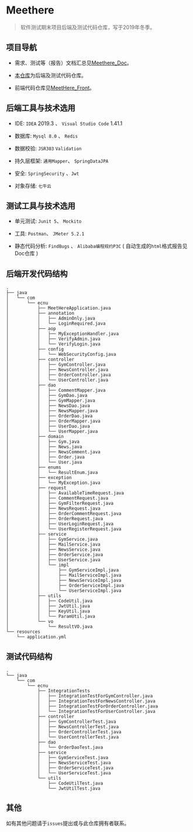 # Meethere

> 软件测试期末项目后端及测试代码仓库，写于2019年冬季。

## 项目导航

+ 需求、测试等（报告）文档汇总见[Meethere_Doc](https://github.com/LEODPEN/Meethere_Doc)。

+ [本仓库](https://github.com/Onion12138/Meet)为后端及测试代码仓库。

+ 前端代码仓库见[MeetHere_Front](https://github.com/TimGin117/MeetHereFront)。

## 后端工具与技术选用

+ IDE: `IDEA` 2019.3 、 `Visual Studio Code` 1.41.1

+ 数据库: `Mysql 8.0` 、 `Redis`

+ 数据校验: `JSR303` `Validation`

+ 持久层框架: `通用Mapper`、 `SpringDataJPA`

+ 安全: `SpringSecurity` 、`Jwt`

+ 对象存储: `七牛云`

## 测试工具与技术选用

+ 单元测试: `Junit 5`、 `Mockito`

+ 工具: `Postman`、 `JMeter 5.2.1`

+ 静态代码分析: `FindBugs` 、 `Alibaba编程规约P3C` ( 自动生成的`html`格式报告见Doc仓库 )

## 后端开发代码结构
```
.
├── java
│   └── com
│       └── ecnu
│           ├── MeetHereApplication.java
│           ├── annotation
│           │   ├── AdminOnly.java
│           │   └── LoginRequired.java
│           ├── aop
│           │   ├── MyExceptionHandler.java
│           │   ├── VerifyAdmin.java
│           │   └── VerifyLogin.java
│           ├── config
│           │   └── WebSecurityConfig.java
│           ├── controller
│           │   ├── GymController.java
│           │   ├── NewsController.java
│           │   ├── OrderController.java
│           │   └── UserController.java
│           ├── dao
│           │   ├── CommentMapper.java
│           │   ├── GymDao.java
│           │   ├── GymMapper.java
│           │   ├── NewsDao.java
│           │   ├── NewsMapper.java
│           │   ├── OrderDao.java
│           │   ├── OrderMapper.java
│           │   ├── UserDao.java
│           │   └── UserMapper.java
│           ├── domain
│           │   ├── Gym.java
│           │   ├── News.java
│           │   ├── NewsComment.java
│           │   ├── Order.java
│           │   └── User.java
│           ├── enums
│           │   └── ResultEnum.java
│           ├── exception
│           │   └── MyException.java
│           ├── request
│           │   ├── AvailableTimeRequest.java
│           │   ├── CommentRequest.java
│           │   ├── GymFilterRequest.java
│           │   ├── NewsRequest.java
│           │   ├── OrderCommentRequest.java
│           │   ├── OrderRequest.java
│           │   ├── UserLoginRequest.java
│           │   └── UserRegisterRequest.java
│           ├── service
│           │   ├── GymService.java
│           │   ├── MailService.java
│           │   ├── NewsService.java
│           │   ├── OrderService.java
│           │   ├── UserService.java
│           │   └── impl
│           │       ├── GymServiceImpl.java
│           │       ├── MailServiceImpl.java
│           │       ├── NewsServiceImpl.java
│           │       ├── OrderServiceImpl.java
│           │       └── UserServiceImpl.java
│           ├── utils
│           │   ├── CodeUtil.java
│           │   ├── JwtUtil.java
│           │   ├── KeyUtil.java
│           │   └── ParamUtil.java
│           └── vo
│               └── ResultVO.java
└── resources
    └── application.yml
```

## 测试代码结构
```
.
└── java
    └── com
        └── ecnu
            ├── IntegrationTests
            │   ├── IntegrationTestForGymController.java
            │   ├── IntegrationTestForNewsController.java
            │   ├── IntegrationTestForOrderController.java
            │   └── IntegrationTestForUserController.java
            ├── controller
            │   ├── GymControllerTest.java
            │   ├── NewsControllerTest.java
            │   ├── OrderControllerTest.java
            │   └── UserControllerTest.java
            ├── dao
            │   └── OrderDaoTest.java
            ├── service
            │   ├── GymServiceTest.java
            │   ├── NewsServiceTest.java
            │   ├── OrderServiceTest.java
            │   └── UserServiceTest.java
            └── utils
                ├── CodeUtilTest.java
                └── JwtUtilTest.java

```
## 其他
如有其他问题请于`issues`提出或与此仓库拥有者联系。





